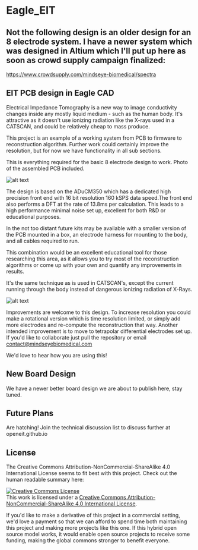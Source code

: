 # Eagle_EIT

## Not the following design is an older design for an 8 electrode system. I have a newer system which was designed in Altium which I'll put up here as soon as crowd supply campaign finalized: 
https://www.crowdsupply.com/mindseye-biomedical/spectra

## EIT PCB design in Eagle CAD

Electrical Impedance Tomography is a new way to image conductivity changes inside any mostly liquid medium - such as the human body. It's attractive as it doesn't use ionizing radiation like the X-rays used in a CATSCAN, and could be relatively cheap to mass produce. 

This project is an example of a working system from PCB to firmware to reconstruction algorithm. Further work could certainly improve the resolution, but for now we have functionality in all sub sections. 

This is everything required for the basic 8 electrode design to work. Photo of the assembled PCB included. 

![alt text](images/PCB.png "EIT PCB")

The design is based on the ADuCM350 which has a dedicated high precision front end with 16 bit resolution 160 kSPS data speed.The front end also performs a DFT at the rate of 13.8ms per calculation. This leads to a high performance minimal noise set up, excellent for both R&D or educational purposes. 

In the not too distant future kits may be available with a smaller version of the PCB mounted in a box, an electrode harness for mounting to the body, and all cables required to run. 

This combination would be an excellent educational tool for those researching this area, as it allows you to try most of the reconstruction algorithms or come up with your own and quantify any improvements in results. 

It's the same technique as is used in CATSCAN's, except the current running through the body instead of dangerous ionizing radiation of X-Rays. 

![alt text](images/eit_anti-clockwise_motion.png "EIT example")

Improvements are welcome to this design. To increase resolution you could make a rotational version which is time resolution limited, or simply add more electrodes and re-compute the reconstruction that way. Another intended improvement is to move to tetrapolar differential electrodes set up. If you'd like to collaborate just pull the repository or email contact@mindseyebiomedical.com

We'd love to hear how you are using this! 

## New Board Design 

We have a newer better board design we are about to publish here, stay tuned. 


## Future Plans 

Are hatching! Join the technical discussion list to discuss further at openeit.github.io 


## License 

The Creative Commons Attribution-NonCommercial-ShareAlike 4.0 International License seems to fit best with this project. Check out the human readable summary here: 

<a rel="license" href="http://creativecommons.org/licenses/by-nc-sa/4.0/"><img alt="Creative Commons License" style="border-width:0" src="https://i.creativecommons.org/l/by-nc-sa/4.0/88x31.png" /></a><br />This work is licensed under a <a rel="license" href="http://creativecommons.org/licenses/by-nc-sa/4.0/">Creative Commons Attribution-NonCommercial-ShareAlike 4.0 International License</a>.

If you'd like to make a derivative of this project in a commercial setting, we'd love a payment so that we can afford to spend time both maintaining this project and making more projects like this one. If this hybrid open source model works, it would enable open source projects to receive some funding, making the global commons stronger to benefit everyone. 



